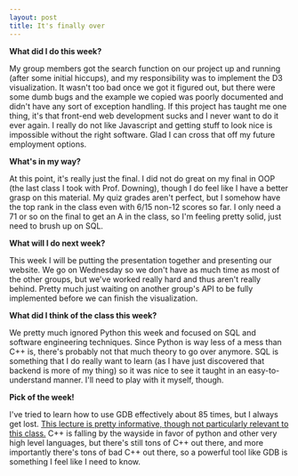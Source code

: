 ```yaml
---
layout: post
title: It's finally over
---
```


**What did I do this week?**

My group members got the search function on our project up and running (after some initial hiccups), and my responsibility was to implement the D3 visualization. It wasn't too bad once we got it figured out, but there were some dumb bugs and the example we copied was poorly documented and didn't have any sort of exception handling. If this project has taught me one thing, it's that front-end web development sucks and I never want to do it ever again. I really do not like Javascript and getting stuff to look nice is impossible without the right software. Glad I can cross that off my future employment options. 

**What's in my way?**

At this point, it's really just the final. I did not do great on my final in OOP (the last class I took with Prof. Downing), though I do feel like I have a better grasp on this material. My quiz grades aren't perfect, but I somehow have the top rank in the class even with 6/15 non-12 scores so far. I only need a 71 or so on the final to get an A in the class, so I'm feeling pretty solid, just need to brush up on SQL.

**What will I do next week?**

This week I will be putting the presentation together and presenting our website. We go on Wednesday so we don't have as much time as most of the other groups, but we've worked really hard and thus aren't really behind. Pretty much just waiting on another group's API to be fully implemented before we can finish the visualization.

**What did I think of the class this week?**

We pretty much ignored Python this week and focused on SQL and software engineering techniques. Since Python is way less of a mess than C++ is, there's probably not that much theory to go over anymore. SQL is something that I do really want to learn (as I have just discovered that backend is more of my thing) so it was nice to see it taught in an easy-to-understand manner. I'll need to play with it myself, though.

**Pick of the week!**

I've tried to learn how to use GDB effectively about 85 times, but I always get lost. [This lecture is pretty informative, though not particularly relevant to this class.](http://undo.io/resources/presentations/accu-2016-become-gdb-power-user/) C++ is falling by the wayside in favor of python and other very high level languages, but there's still tons of C++ out there, and more importantly there's tons of bad C++ out there, so a powerful tool like GDB is something I feel like I need to know.
